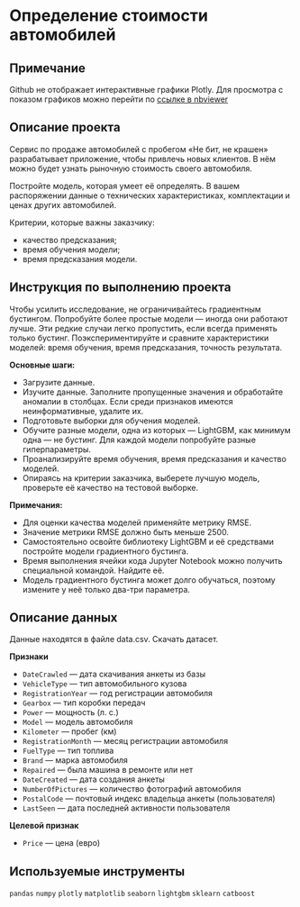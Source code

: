# Определение стоимости автомобилей

## Примечание

Github не отображает интерактивные графики Plotly. Для просмотра с показом графиков можно перейти по [ссылке в nbviewer ]()

## Описание проекта

Сервис по продаже автомобилей с пробегом «Не бит, не крашен» разрабатывает приложение, чтобы привлечь новых клиентов. В нём можно будет узнать рыночную стоимость своего автомобиля. 

Постройте модель, которая умеет её определять. В вашем распоряжении данные о технических характеристиках, комплектации и ценах других автомобилей.

Критерии, которые важны заказчику:
- качество предсказания;
- время обучения модели;
- время предсказания модели.

## Инструкция по выполнению проекта

Чтобы усилить исследование, не ограничивайтесь градиентным бустингом. Попробуйте более простые модели — иногда они работают лучше. Эти редкие случаи легко пропустить, если всегда применять только бустинг. 
Поэкспериментируйте и сравните характеристики моделей: время обучения, время предсказания, точность результата.

**Основные шаги:**

- Загрузите данные.
- Изучите данные. Заполните пропущенные значения и обработайте аномалии в столбцах. Если среди признаков имеются неинформативные, удалите их.
- Подготовьте выборки для обучения моделей.
- Обучите разные модели, одна из которых — LightGBM, как минимум одна — не бустинг. Для каждой модели попробуйте разные гиперпараметры.
- Проанализируйте время обучения, время предсказания и качество моделей.
- Опираясь на критерии заказчика, выберете лучшую модель, проверьте её качество на тестовой выборке.

**Примечания:**

- Для оценки качества моделей применяйте метрику RMSE.
- Значение метрики RMSE должно быть меньше 2500.
- Самостоятельно освойте библиотеку LightGBM и её средствами постройте модели градиентного бустинга.
- Время выполнения ячейки кода Jupyter Notebook можно получить специальной командой. Найдите её.
- Модель градиентного бустинга может долго обучаться, поэтому измените у неё только два-три параметра.


## Описание данных

Данные находятся в файле data.csv. Скачать датасет. 

**Признаки**

- `DateCrawled` — дата скачивания анкеты из базы
- `VehicleType` — тип автомобильного кузова
- `RegistrationYear` — год регистрации автомобиля
- `Gearbox` — тип коробки передач
- `Power` — мощность (л. с.)
- `Model` — модель автомобиля
- `Kilometer` — пробег (км)
- `RegistrationMonth` — месяц регистрации автомобиля
- `FuelType` — тип топлива
- `Brand` — марка автомобиля
- `Repaired` — была машина в ремонте или нет
- `DateCreated` — дата создания анкеты
- `NumberOfPictures` — количество фотографий автомобиля
- `PostalCode` — почтовый индекс владельца анкеты (пользователя)
- `LastSeen` — дата последней активности пользователя

**Целевой признак**

- `Price` — цена (евро)

## Используемые инструменты

`pandas` `numpy` `plotly` `matplotlib` `seaborn` `lightgbm` `sklearn` `catboost`
